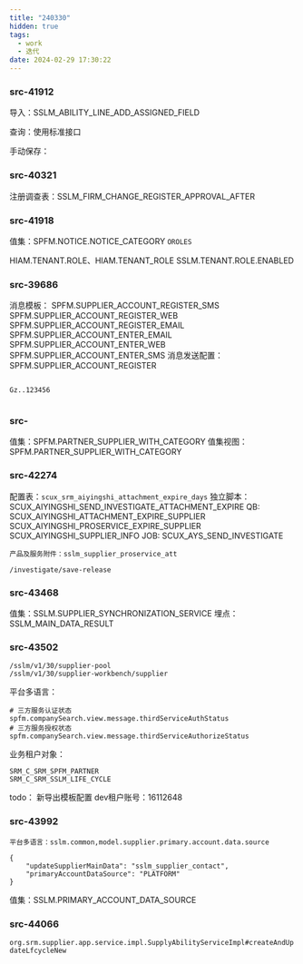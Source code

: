 ```yaml
---
title: "240330"
hidden: true
tags:
  - work
  - 迭代
date: 2024-02-29 17:30:22
---
```

### src-41912

导入：SSLM_ABILITY_LINE_ADD_ASSIGNED_FIELD

查询：使用标准接口

手动保存：



### src-40321


注册调查表：SSLM_FIRM_CHANGE_REGISTER_APPROVAL_AFTER


### src-41918

值集：SPFM.NOTICE.NOTICE_CATEGORY    `OROLES`

  
HIAM.TENANT.ROLE、HIAM.TENANT_ROLE
SSLM.TENANT.ROLE.ENABLED


### src-39686

消息模板：
	SPFM.SUPPLIER_ACCOUNT_REGISTER_SMS
	SPFM.SUPPLIER_ACCOUNT_REGISTER_WEB
	SPFM.SUPPLIER_ACCOUNT_REGISTER_EMAIL
	SPFM.SUPPLIER_ACCOUNT_ENTER_EMAIL
	SPFM.SUPPLIER_ACCOUNT_ENTER_WEB
	SPFM.SUPPLIER_ACCOUNT_ENTER_SMS
消息发送配置：
	SPFM.SUPPLIER_ACCOUNT_REGISTER

```

Gz..123456


```



### src-

值集：SPFM.PARTNER_SUPPLIER_WITH_CATEGORY
值集视图：SPFM.PARTNER_SUPPLIER_WITH_CATEGORY


### src-42274

配置表：`scux_srm_aiyingshi_attachment_expire_days`
独立脚本：SCUX_AIYINGSHI_SEND_INVESTIGATE_ATTACHMENT_EXPIRE
QB:
	SCUX_AIYINGSHI_ATTACHMENT_EXPIRE_SUPPLIER
	SCUX_AIYINGSHI_PROSERVICE_EXPIRE_SUPPLIER
	SCUX_AIYINGSHI_SUPPLIER_INFO
JOB: SCUX_AYS_SEND_INVESTIGATE


```
产品及服务附件：sslm_supplier_proservice_att
```

```
/investigate/save-release
```


### src-43468

值集：SSLM.SUPPLIER_SYNCHRONIZATION_SERVICE
埋点：SSLM_MAIN_DATA_RESULT

### src-43502

```
/sslm/v1/30/supplier-pool
/sslm/v1/30/supplier-workbench/supplier
```

平台多语言：
```
# 三方服务认证状态
spfm.companySearch.view.message.thirdServiceAuthStatus
# 三方服务授权状态
spfm.companySearch.view.message.thirdServiceAuthorizeStatus
```

业务租户对象：
```
SRM_C_SRM_SPFM_PARTNER
SRM_C_SRM_SSLM_LIFE_CYCLE
```


todo： 新导出模板配置
dev租户账号：16112648


### src-43992

```
平台多语言：sslm.common,model.supplier.primary.account.data.source

{
    "updateSupplierMainData": "sslm_supplier_contact",
    "primaryAccountDataSource": "PLATFORM"
}
```

值集：SSLM.PRIMARY_ACCOUNT_DATA_SOURCE


### src-44066

`org.srm.supplier.app.service.impl.SupplyAbilityServiceImpl#createAndUpdateLfcycleNew`